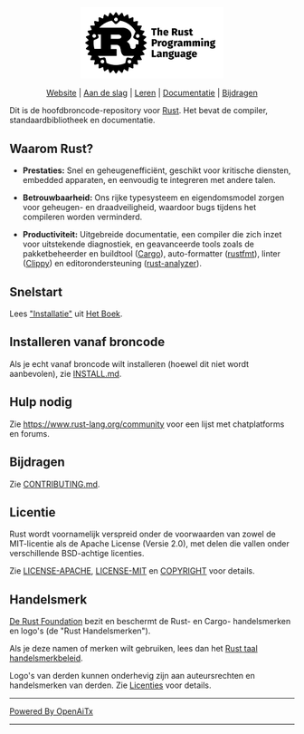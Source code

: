 <div align="center">
  <picture>
    <source media="(prefers-color-scheme: dark)" srcset="https://raw.githubusercontent.com/rust-lang/www.rust-lang.org/master/static/images/rust-social-wide-dark.svg">
    <source media="(prefers-color-scheme: light)" srcset="https://raw.githubusercontent.com/rust-lang/www.rust-lang.org/master/static/images/rust-social-wide-light.svg">
    <img alt="De Rust Programmeertaal: Een taal die iedereen in staat stelt om betrouwbare en efficiënte software te bouwen"
         src="https://raw.githubusercontent.com/rust-lang/www.rust-lang.org/master/static/images/rust-social-wide-light.svg"
         width="50%">
  </picture>

[Website][Rust] | [Aan de slag] | [Leren] | [Documentatie] | [Bijdragen]
</div>

Dit is de hoofdbroncode-repository voor [Rust]. Het bevat de compiler,
standaardbibliotheek en documentatie.

[Rust]: https://www.rust-lang.org/
[Aan de slag]: https://www.rust-lang.org/learn/get-started
[Leren]: https://www.rust-lang.org/learn
[Documentatie]: https://www.rust-lang.org/learn#learn-use
[Bijdragen]: CONTRIBUTING.md

## Waarom Rust?

- **Prestaties:** Snel en geheugenefficiënt, geschikt voor kritische diensten, embedded apparaten, en eenvoudig te integreren met andere talen.

- **Betrouwbaarheid:** Ons rijke typesysteem en eigendomsmodel zorgen voor geheugen- en draadveiligheid, waardoor bugs tijdens het compileren worden verminderd.

- **Productiviteit:** Uitgebreide documentatie, een compiler die zich inzet voor uitstekende diagnostiek, en geavanceerde tools zoals de pakketbeheerder en buildtool ([Cargo]), auto-formatter ([rustfmt]), linter ([Clippy]) en editorondersteuning ([rust-analyzer]).

[Cargo]: https://github.com/rust-lang/cargo
[rustfmt]: https://github.com/rust-lang/rustfmt
[Clippy]: https://github.com/rust-lang/rust-clippy
[rust-analyzer]: https://github.com/rust-lang/rust-analyzer

## Snelstart

Lees ["Installatie"] uit [Het Boek].

["Installatie"]: https://doc.rust-lang.org/book/ch01-01-installation.html
[Het Boek]: https://doc.rust-lang.org/book/index.html

## Installeren vanaf broncode

Als je echt vanaf broncode wilt installeren (hoewel dit niet wordt aanbevolen), zie
[INSTALL.md](INSTALL.md).

## Hulp nodig

Zie https://www.rust-lang.org/community voor een lijst met chatplatforms en forums.

## Bijdragen

Zie [CONTRIBUTING.md](CONTRIBUTING.md).

## Licentie

Rust wordt voornamelijk verspreid onder de voorwaarden van zowel de MIT-licentie als de
Apache License (Versie 2.0), met delen die vallen onder verschillende BSD-achtige
licenties.

Zie [LICENSE-APACHE](LICENSE-APACHE), [LICENSE-MIT](LICENSE-MIT) en
[COPYRIGHT](COPYRIGHT) voor details.

## Handelsmerk

[De Rust Foundation][rust-foundation] bezit en beschermt de Rust- en Cargo-
handelsmerken en logo's (de "Rust Handelsmerken").

Als je deze namen of merken wilt gebruiken, lees dan het
[Rust taal handelsmerkbeleid][trademark-policy].

Logo's van derden kunnen onderhevig zijn aan auteursrechten en handelsmerken van derden. Zie
[Licenties][policies-licenses] voor details.

[rust-foundation]: https://rustfoundation.org/
[trademark-policy]: https://rustfoundation.org/policy/rust-trademark-policy/
[policies-licenses]: https://www.rust-lang.org/policies/licenses


---


[Powered By OpenAiTx](https://github.com/OpenAiTx/OpenAiTx)


---